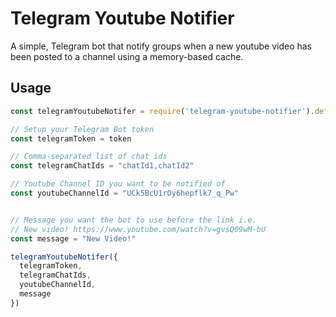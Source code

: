 # Telegram Youtube Notifier
A simple, Telegram bot that notify groups when a new
youtube video has been posted to a channel using a memory-based cache.

## Usage

```javascript
const telegramYoutubeNotifer = require('telegram-youtube-notifier').default

// Setup your Telegram Bot token
const telegramToken = token

// Comma-separated list of chat ids
const telegramChatIds = "chatId1,chatId2" 

// Youtube Channel ID you want to be notified of
const youtubeChannelId = "UCk5BcU1rOy6hepflk7_q_Pw"


// Message you want the bot to use before the link i.e.
// New video! https://www.youtube.com/watch?v=gvsQ09wM-bU
const message = "New Video!"

telegramYoutubeNotifer({
  telegramToken,
  telegramChatIds,
  youtubeChannelId,
  message
})
```
